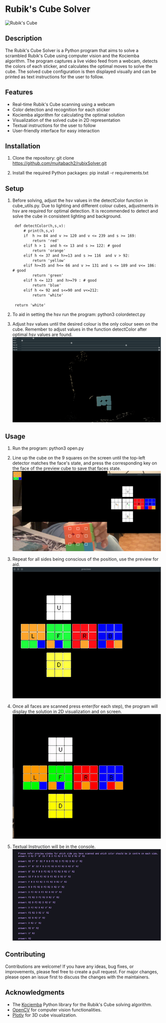 # Rubik's Cube Solver

![Rubik's Cube](https://cdn.thewirecutter.com/wp-content/media/2023/01/rubikscube-2048px-08408.jpg)

## Description

The Rubik's Cube Solver is a Python program that aims to solve a scrambled Rubik's Cube using computer vision and the Kociemba algorithm. The program captures a live video feed from a webcam, detects the colors of each sticker, and calculates the optimal moves to solve the cube. The solved cube configuration is then displayed visually and can be printed as text instructions for the user to follow.

## Features

- Real-time Rubik's Cube scanning using a webcam
- Color detection and recognition for each sticker
- Kociemba algorithm for calculating the optimal solution
- Visualization of the solved cube in 2D representation
- Textual instructions for the user to follow
- User-friendly interface for easy interaction

## Installation

1. Clone the repository:
git clone https://github.com/mujtabach2/rubixSolver.git


2. Install the required Python packages:
pip install -r requirements.txt

## Setup
1. Before solving, adjust the hsv values in the detectColor function in cube_utils.py. Due to lighting and different colour cubes, adjustments in hsv are required for optimal detection. It is recommended to detect and solve the cube in consistent lighting and background.

        def detectColor(h,s,v):
            # print(h,s,v)
            if  h >= 84 and v >= 120 and v <= 239 and s >= 169:
                return 'red'
            elif h > 1  and h <= 13 and s >= 122: # good 
                return 'orange'
            elif h <= 37 and h>=13 and s >= 116  and v > 92:
                return 'yellow'
            elif h>=35 and h<= 66 and v >= 131 and s <= 189 and v<= 186:  # good
                return 'green'
            elif h <= 123  and h>=79 : # good 
                return 'blue'
            elif h <= 92 and s<=90 and v<=212:
                return 'white'
    
        return 'white'
2. To aid in setting the hsv run the program:
python3 colordetect.py

4. Adjust hsv values until the desired colour is the only colour seen on the cube. Remember to adjust values in the function detectColor after optimal hsv values are found.
![detect](imgs/setColor.png)

## Usage

1. Run the program:
python3 open.py

2. Line up the cube on the 9 squares on the screen until the top-left detector matches the face's state, and press the corresponding key on the face of the preview cube to save that faces state.
![detect](imgs/rename.png)
3. Repeat for all sides being conscious of the position, use the preview for aid.
![detect](imgs/properState.png)
4. Once all faces are scanned press enter(for each step), the program will display the solution in 2D visualization and on screen.
![detect](imgs/solve.gif)
5. Textual Instruction will be in the console.
![detect](imgs/text.png)
## Contributing

Contributions are welcome! If you have any ideas, bug fixes, or improvements, please feel free to create a pull request. For major changes, please open an issue first to discuss the changes with the maintainers.

## Acknowledgments

- The [Kociemba](https://github.com/muodov/kociemba) Python library for the Rubik's Cube solving algorithm.
- [OpenCV](https://opencv.org/) for computer vision functionalities.
- [Plotly](https://plotly.com/) for 3D cube visualization.



